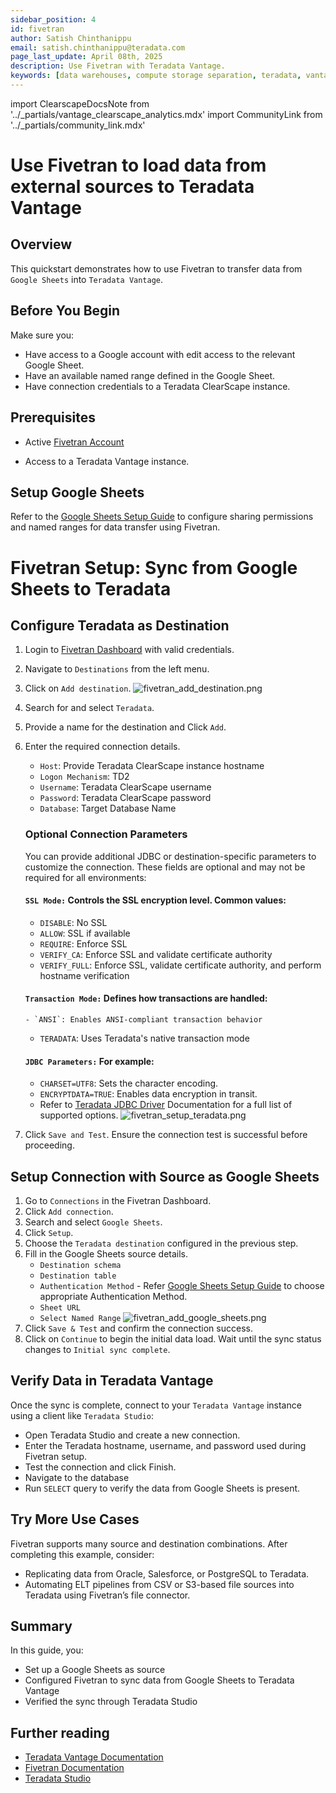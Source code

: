 ```yaml
---
sidebar_position: 4
id: fivetran
author: Satish Chinthanippu
email: satish.chinthanippu@teradata.com
page_last_update: April 08th, 2025
description: Use Fivetran with Teradata Vantage.
keywords: [data warehouses, compute storage separation, teradata, vantage, cloud data platform, object storage, business intelligence, enterprise analytics, elt, fivetran.]
---
```


import ClearscapeDocsNote from '../_partials/vantage_clearscape_analytics.mdx'
import CommunityLink from '../_partials/community_link.mdx'

# Use Fivetran to load data from external sources to Teradata Vantage

## Overview
This quickstart demonstrates how to use Fivetran to transfer data from `Google Sheets` into `Teradata Vantage`.

## Before You Begin

Make sure you:

- Have access to a Google account with edit access to the relevant Google Sheet.
- Have an available named range defined in the Google Sheet.
- Have connection credentials to a Teradata ClearScape instance.

## Prerequisites
* Active [Fivetran Account](https://fivetran.com/login?_gl=1*9knhuy*_gcl_aw*R0NMLjE3NDM3NDI1MjguQ2p3S0NBanc0N2lfQmhCVEVpd0FhSmZQcHRGNDZmVVFqcnFaMGFiS0VpbVBkSUY3b3lQdTdicDdTZ1R2X3RHZTFGR253OFNYRnI0Nlp4b0MteXdRQXZEX0J3RQ..*_gcl_au*MTg1ODQxODI2LjE3MzgxMzM1Nzg.*_ga*MzM3MDk5MDc3LjE3MzgxMzM1Nzg.*_ga_NE72Z5F3GB*MTc0NDExMjU0MC4xOS4wLjE3NDQxMTI1NDAuNjAuMC4w*_ga_MD1R8Y04Z3*MTc0NDExMjU0MC40LjAuMTc0NDExMjU0MC42MC4wLjA)
* Access to a Teradata Vantage instance.
   
   <ClearscapeDocsNote />

## Setup Google Sheets
Refer to the [Google Sheets Setup Guide](https://fivetran.com/docs/connectors/files/google-sheets/google-sheets-setup-guide) to configure sharing permissions and named ranges for data transfer using Fivetran.


# Fivetran Setup: Sync from Google Sheets to Teradata

## Configure Teradata as Destination
1. Login to [Fivetran Dashboard](https://fivetran.com/login?_gl=1*9knhuy*_gcl_aw*R0NMLjE3NDM3NDI1MjguQ2p3S0NBanc0N2lfQmhCVEVpd0FhSmZQcHRGNDZmVVFqcnFaMGFiS0VpbVBkSUY3b3lQdTdicDdTZ1R2X3RHZTFGR253OFNYRnI0Nlp4b0MteXdRQXZEX0J3RQ..*_gcl_au*MTg1ODQxODI2LjE3MzgxMzM1Nzg.*_ga*MzM3MDk5MDc3LjE3MzgxMzM1Nzg.*_ga_NE72Z5F3GB*MTc0NDExMjU0MC4xOS4wLjE3NDQxMTI1NDAuNjAuMC4w*_ga_MD1R8Y04Z3*MTc0NDExMjU0MC40LjAuMTc0NDExMjU0MC42MC4wLjA) with valid credentials.
2. Navigate to `Destinations` from the left menu.
3. Click on `Add destination`.
   ![fivetran_add_destination.png](..%2Fimages%2Ffivetran_add_destination.png)
4. Search for and select `Teradata`.
5. Provide a name for the destination and Click `Add`.
6. Enter the required connection details.
   - `Host`: Provide Teradata ClearScape instance hostname
   - `Logon Mechanism`: TD2
   - `Username`: Teradata ClearScape username
   - `Password`: Teradata ClearScape password
   - `Database`: Target Database Name
   
   ### Optional Connection Parameters
   You can provide additional JDBC or destination-specific parameters to customize the connection. These fields are optional and may not be required for all environments:
   
   #### `SSL Mode:`  Controls the SSL encryption level. Common values:
     - `DISABLE`: No SSL
     - `ALLOW`: SSL if available
     - `REQUIRE`: Enforce SSL
     - `VERIFY_CA`: Enforce SSL and validate certificate authority
     - `VERIFY_FULL`: Enforce SSL, validate certificate authority, and perform hostname verification
   #### `Transaction Mode:` Defines how transactions are handled:
       - `ANSI`: Enables ANSI-compliant transaction behavior
      - `TERADATA`: Uses Teradata's native transaction mode
   #### `JDBC Parameters:` For example:
     - `CHARSET=UTF8`: Sets the character encoding.
     - `ENCRYPTDATA=TRUE`: Enables data encryption in transit.
     - Refer to [Teradata JDBC Driver](https://teradata-docs.s3.amazonaws.com/doc/connectivity/jdbc/reference/current/jdbcug_chapter_2.html) Documentation for a full list of supported options.
     ![fivetran_setup_teradata.png](..%2Fimages%2Ffivetran_setup_teradata.png)
7. Click `Save and Test`. Ensure the connection test is successful before proceeding.

## Setup Connection with Source as Google Sheets
1. Go to `Connections` in the Fivetran Dashboard.
2. Click `Add connection`.
3. Search and select `Google Sheets`.
4. Click `Setup`.
5. Choose the `Teradata destination` configured in the previous step.
6. Fill in the Google Sheets source details.
   - `Destination schema`
   - `Destination table`
   - `Authentication Method` - Refer [Google Sheets Setup Guide](https://fivetran.com/docs/connectors/files/google-sheets/google-sheets-setup-guide) to choose appropriate Authentication Method.
   - `Sheet URL`
   - `Select Named Range`
   ![fivetran_add_google_sheets.png](..%2Fimages%2Ffivetran_add_google_sheets.png)
7. Click `Save & Test` and confirm the connection success.
8. Click on `Continue` to begin the initial data load. Wait until the sync status changes to `Initial sync complete`. 

## Verify Data in Teradata Vantage

Once the sync is complete, connect to your `Teradata Vantage` instance using a client like `Teradata Studio`:

- Open Teradata Studio and create a new connection.
- Enter the Teradata hostname, username, and password used during Fivetran setup.
- Test the connection and click Finish.
- Navigate to the database 
- Run `SELECT` query to verify the data from Google Sheets is present.

## Try More Use Cases
Fivetran supports many source and destination combinations. After completing this example, consider:
- Replicating data from Oracle, Salesforce, or PostgreSQL to Teradata.
- Automating ELT pipelines from CSV or S3-based file sources into Teradata using Fivetran’s file connector.

## Summary

In this guide, you:
- Set up a Google Sheets as source
- Configured Fivetran to sync data from Google Sheets to Teradata Vantage
- Verified the sync through Teradata Studio

## Further reading

- [Teradata Vantage Documentation](https://docs.teradata.com/r/Enterprise_IntelliFlex_VMware/Database-Introduction/Introduction-Teradata-Vantage)
- [Fivetran Documentation](https://fivetran.com/docs/getting-started/quickstart)
- [Teradata Studio](https://docs.teradata.com/r/Teradata-StudioTM-User-Guide/October-2023/Getting-Started-With-Studio/Welcome-to-Teradata-Studio)


<CommunityLink />

